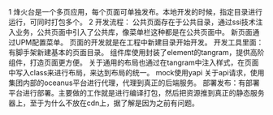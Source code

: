 1 烽火台是一个多页应用，每个页面可单独发布。本地开发的时候，指定目录进行运行，可同时打包多个。
2 开发流程：
  公共页面存在于公共目录，通过ssi技术注入业务，公共页面中引入了公共库，像菜单栏这种都是在公共页面中。
  新页面通过UPM配置菜单。
  页面的开发就是在工程中新建目录开始开发。
  开发工具里面：
    有脚手架新建基本的页面目录。
    组件库使用封装了element的tangram，提供高阶组件，打造页面更方便。
    关于通用的布局也通过在tangram中注入样式，在页面中写入class来进行布局，来达到布局的统一。
    mock使用yapi
  关于api请求，使用集团内部的oceanus平台进行代理，代理到真正的后端服务。
  部署发布：有部署平台进行部署。主要做的工作就是进行编译打包，然后把资源推到真正的静态服务器上，至于为什么不放在cdn上，据了解是因为之前有问题。
  